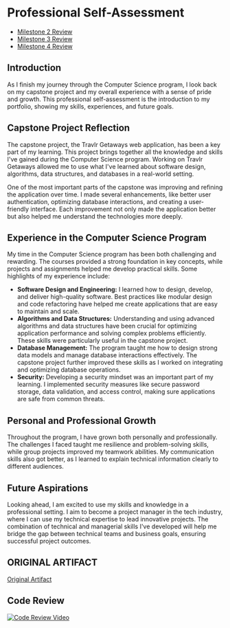 # Professional Self-Assessment

- [Milestone 2 Review](milestone2.md)
- [Milestone 3 Review](milestone3.md)
- [Milestone 4 Review](milestone4.md)

## Introduction
As I finish my journey through the Computer Science program, I look back on my capstone project and my overall experience with a sense of pride and growth. This professional self-assessment is the introduction to my portfolio, showing my skills, experiences, and future goals.

## Capstone Project Reflection
The capstone project, the Travlr Getaways web application, has been a key part of my learning. This project brings together all the knowledge and skills I've gained during the Computer Science program. Working on Travlr Getaways allowed me to use what I've learned about software design, algorithms, data structures, and databases in a real-world setting.

One of the most important parts of the capstone was improving and refining the application over time. I made several enhancements, like better user authentication, optimizing database interactions, and creating a user-friendly interface. Each improvement not only made the application better but also helped me understand the technologies more deeply.

## Experience in the Computer Science Program
My time in the Computer Science program has been both challenging and rewarding. The courses provided a strong foundation in key concepts, while projects and assignments helped me develop practical skills. Some highlights of my experience include:

- **Software Design and Engineering:** I learned how to design, develop, and deliver high-quality software. Best practices like modular design and code refactoring have helped me create applications that are easy to maintain and scale.
- **Algorithms and Data Structures:** Understanding and using advanced algorithms and data structures have been crucial for optimizing application performance and solving complex problems efficiently. These skills were particularly useful in the capstone project.
- **Database Management:** The program taught me how to design strong data models and manage database interactions effectively. The capstone project further improved these skills as I worked on integrating and optimizing database operations.
- **Security:** Developing a security mindset was an important part of my learning. I implemented security measures like secure password storage, data validation, and access control, making sure applications are safe from common threats.

## Personal and Professional Growth
Throughout the program, I have grown both personally and professionally. The challenges I faced taught me resilience and problem-solving skills, while group projects improved my teamwork abilities. My communication skills also got better, as I learned to explain technical information clearly to different audiences.

## Future Aspirations
Looking ahead, I am excited to use my skills and knowledge in a professional setting. I aim to become a project manager in the tech industry, where I can use my technical expertise to lead innovative projects. The combination of technical and managerial skills I've developed will help me bridge the gap between technical teams and business goals, ensuring successful project outcomes.

## ORIGINAL ARTIFACT

[Original Artifact](https://drive.google.com/file/d/102HAAWJgH81jiXWNlsddrSV1kwkxbrbx/view?usp=sharing)

## Code Review

[![Code Review Video](https://img.youtube.com/vi/ymVyOwzgTaw/0.jpg)](https://youtu.be/ymVyOwzgTaw)
